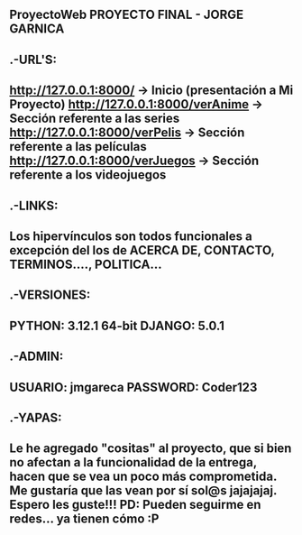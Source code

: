 ProyectoWeb
PROYECTO FINAL - JORGE GARNICA
----------------------------------------
.-URL'S:
--------
http://127.0.0.1:8000/ -> Inicio (presentación a Mi Proyecto) 
http://127.0.0.1:8000/verAnime -> Sección referente a las series 
http://127.0.0.1:8000/verPelis -> Sección referente a las películas 
http://127.0.0.1:8000/verJuegos -> Sección referente a los videojuegos
----------------------------------------
.-LINKS:
--------
Los hipervínculos son todos funcionales a excepción del los de ACERCA DE, CONTACTO, TERMINOS...., POLITICA...
----------------------------------------
.-VERSIONES:
------------
PYTHON: 3.12.1 64-bit 
DJANGO: 5.0.1
----------------------------------------
.-ADMIN:
--------
USUARIO: jmgareca PASSWORD: Coder123
----------------------------------------
.-YAPAS:
--------
Le he agregado "cositas" al proyecto, que si bien no afectan a la funcionalidad de la entrega, hacen que se vea un poco más comprometida. Me gustaría que las vean por sí sol@s jajajajaj. Espero les guste!!! PD: Pueden seguirme en redes... ya tienen cómo :P
----------------------------------------
